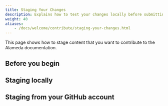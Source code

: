 ```yaml
---
title: Staging Your Changes
description: Explains how to test your changes locally before submitting them.
weight: 40
aliases:
    - /docs/welcome/contribute/staging-your-changes.html
---
```


This page shows how to stage content that you want to contribute
to the Alameda documentation.

## Before you begin

## Staging locally

## Staging from your GitHub account
